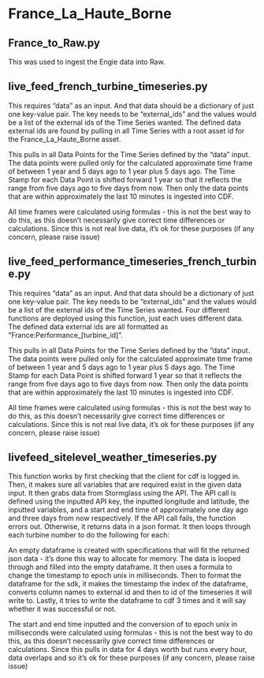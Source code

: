 # France_La_Haute_Borne
## France_to_Raw.py
This was used to ingest the Engie data into Raw.

## live_feed_french_turbine_timeseries.py
This requires “data” as an input. And that data should be a dictionary of just one key-value pair. The key needs to be “external_ids” and the values would be a list of the external ids of the Time Series wanted. The defined data external ids are found by pulling in all Time Series with a root asset id for the France_La_Haute_Borne asset. 

This pulls in all Data Points for the Time Series defined by the “data” input. The data points were pulled only for the calculated approximate time frame of between 1 year and 5 days ago to 1 year plus 5 days ago. The Time Stamp for each Data Point is shifted forward 1 year so that it reflects the range from five days ago to five days from now. Then only the data points that are within approximately the last 10 minutes is ingested into CDF.

All time frames were calculated using formulas - this is not the best way to do this, as this doesn’t necessarily give correct time differences or calculations. Since this is not real live data, it’s ok for these purposes (if any concern, please raise issue)

## live_feed_performance_timeseries_french_turbine.py
This requires “data” as an input. And that data should be a dictionary of just one key-value pair. The key needs to be “external_ids” and the values would be a list of the external ids of the Time Series wanted. Four different functions are deployed using this function, just each uses different data. The defined data external ids are all formatted as “France:Performance_[turbine_id]”. 

This pulls in all Data Points for the Time Series defined by the “data” input. The data points were pulled only for the calculated approximate time frame of between 1 year and 5 days ago to 1 year plus 5 days ago. The Time Stamp for each Data Point is shifted forward 1 year so that it reflects the range from five days ago to five days from now. Then only the data points that are within approximately the last 10 minutes is ingested into CDF.

All time frames were calculated using formulas - this is not the best way to do this, as this doesn’t necessarily give correct time differences or calculations. Since this is not real live data, it’s ok for these purposes (if any concern, please raise issue)

## livefeed_sitelevel_weather_timeseries.py
This function works by first checking that the client for cdf is logged in. Then, it makes sure all variables that are required exist in the given data input. It then grabs data from Stormglass using the API. The API call is defined using the inputted API key, the inputted longitude and latitude, the inputted variables, and a start and end time of approximately one day ago and three days from now respectively. If the API call fails, the function errors out. Otherwise, it returns data in a json format. It then loops through each turbine number to do the following for each:

An empty dataframe is created with specifications that will fit the returned json data - it’s done this way to allocate for memory. The data is looped through and filled into the empty dataframe. It then uses a formula to change the timestamp to epoch unix in milliseconds. Then to format the dataframe for the sdk, it makes the timestamp the index of the dataframe, converts column names to external id and then to id of the timeseries it will write to. Lastly, it tries to write the dataframe to cdf 3 times and it will say whether it was successful or not.

The start and end time inputted and the conversion of to epoch unix in milliseconds were calculated using formulas - this is not the best way to do this, as this doesn’t necessarily give correct time differences or calculations. Since this pulls in data for 4 days worth but runs every hour, data overlaps and so it’s ok for these purposes (if any concern, please raise issue)